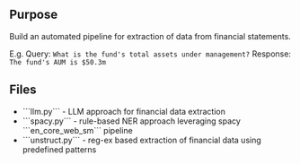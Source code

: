 ## Purpose

Build an automated pipeline for extraction of data from financial statements.

E.g.
Query: ```What is the fund's total assets under management?```
Response: ```The fund's AUM is $50.3m```

## Files
<ul>
  <li>```llm.py``` - LLM approach for financial data extraction</li>
  <li>```spacy.py``` - rule-based NER approach leveraging spacy ```en_core_web_sm``` pipeline</li>
  <li>```unstruct.py``` - reg-ex based extraction of financial data using predefined patterns </li>  
</ul>
